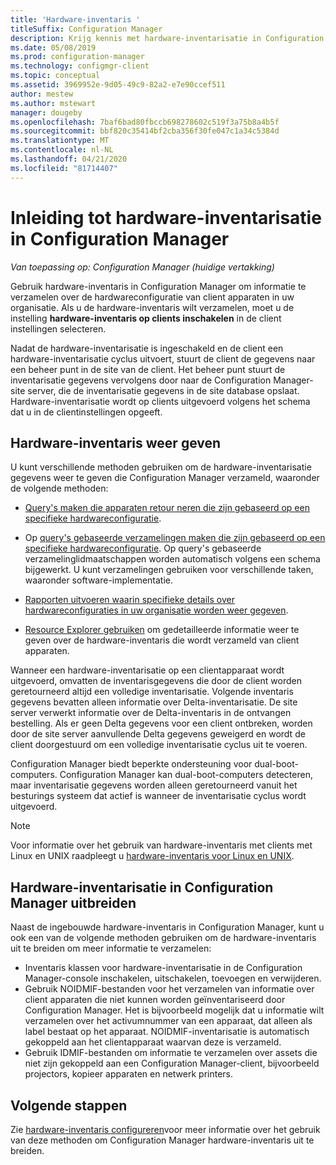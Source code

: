 ```yaml
---
title: 'Hardware-inventaris '
titleSuffix: Configuration Manager
description: Krijg kennis met hardware-inventarisatie in Configuration Manager.
ms.date: 05/08/2019
ms.prod: configuration-manager
ms.technology: configmgr-client
ms.topic: conceptual
ms.assetid: 3969952e-9d05-49c9-82a2-e7e90ccef511
author: mestew
ms.author: mstewart
manager: dougeby
ms.openlocfilehash: 7baf6bad80fbccb698278602c519f3a75b8a4b5f
ms.sourcegitcommit: bbf820c35414bf2cba356f30fe047c1a34c5384d
ms.translationtype: MT
ms.contentlocale: nl-NL
ms.lasthandoff: 04/21/2020
ms.locfileid: "81714407"
---
```

# <a name="introduction-to-hardware-inventory-in-configuration-manager"></a>Inleiding tot hardware-inventarisatie in Configuration Manager

*Van toepassing op: Configuration Manager (huidige vertakking)*

Gebruik hardware-inventaris in Configuration Manager om informatie te verzamelen over de hardwareconfiguratie van client apparaten in uw organisatie. Als u de hardware-inventaris wilt verzamelen, moet u de instelling **hardware-inventaris op clients inschakelen** in de client instellingen selecteren.  

 Nadat de hardware-inventarisatie is ingeschakeld en de client een hardware-inventarisatie cyclus uitvoert, stuurt de client de gegevens naar een beheer punt in de site van de client. Het beheer punt stuurt de inventarisatie gegevens vervolgens door naar de Configuration Manager-site server, die de inventarisatie gegevens in de site database opslaat. Hardware-inventarisatie wordt op clients uitgevoerd volgens het schema dat u in de clientinstellingen opgeeft.  
## <a name="view-hardware-inventory"></a>Hardware-inventaris weer geven 

 U kunt verschillende methoden gebruiken om de hardware-inventarisatie gegevens weer te geven die Configuration Manager verzameld, waaronder de volgende methoden:  

- [Query's maken die apparaten retour neren die zijn gebaseerd op een specifieke hardwareconfiguratie](../../../../core/servers/manage/introduction-to-queries.md).  

- Op [query's gebaseerde verzamelingen maken die zijn gebaseerd op een specifieke hardwareconfiguratie](../../../../core/clients/manage/collections/introduction-to-collections.md). Op query's gebaseerde verzamelinglidmaatschappen worden automatisch volgens een schema bijgewerkt. U kunt verzamelingen gebruiken voor verschillende taken, waaronder software-implementatie.

- [Rapporten uitvoeren waarin specifieke details over hardwareconfiguraties in uw organisatie worden weer gegeven](../../../servers/manage/introduction-to-reporting.md).

- [Resource Explorer gebruiken](../../../../core/clients/manage/inventory/use-resource-explorer-to-view-hardware-inventory.md) om gedetailleerde informatie weer te geven over de hardware-inventaris die wordt verzameld van client apparaten.

Wanneer een hardware-inventarisatie op een clientapparaat wordt uitgevoerd, omvatten de inventarisgegevens die door de client worden geretourneerd altijd een volledige inventarisatie. Volgende inventaris gegevens bevatten alleen informatie over Delta-inventarisatie. De site server verwerkt informatie over de Delta-inventaris in de ontvangen bestelling. Als er geen Delta gegevens voor een client ontbreken, worden door de site server aanvullende Delta gegevens geweigerd en wordt de client doorgestuurd om een volledige inventarisatie cyclus uit te voeren.  

 Configuration Manager biedt beperkte ondersteuning voor dual-boot-computers. Configuration Manager kan dual-boot-computers detecteren, maar inventarisatie gegevens worden alleen geretourneerd vanuit het besturings systeem dat actief is wanneer de inventarisatie cyclus wordt uitgevoerd.  

> [!NOTE]  
>  Voor informatie over het gebruik van hardware-inventaris met clients met Linux en UNIX raadpleegt u [hardware-inventaris voor Linux en UNIX](../../../../core/clients/manage/inventory/hardware-inventory-for-linux-and-unix.md).  

## <a name="extending-configuration-manager-hardware-inventory"></a>Hardware-inventarisatie in Configuration Manager uitbreiden  
 Naast de ingebouwde hardware-inventaris in Configuration Manager, kunt u ook een van de volgende methoden gebruiken om de hardware-inventaris uit te breiden om meer informatie te verzamelen:  

- Inventaris klassen voor hardware-inventarisatie in de Configuration Manager-console inschakelen, uitschakelen, toevoegen en verwijderen.  
- Gebruik NOIDMIF-bestanden voor het verzamelen van informatie over client apparaten die niet kunnen worden geïnventariseerd door Configuration Manager. Het is bijvoorbeeld mogelijk dat u informatie wilt verzamelen over het activumnummer van een apparaat, dat alleen als label bestaat op het apparaat. NOIDMIF-inventarisatie is automatisch gekoppeld aan het clientapparaat waarvan deze is verzameld.  
- Gebruik IDMIF-bestanden om informatie te verzamelen over assets die niet zijn gekoppeld aan een Configuration Manager-client, bijvoorbeeld projectors, kopieer apparaten en netwerk printers.


## <a name="next-steps"></a>Volgende stappen
Zie [hardware-inventaris configureren](../../../../core/clients/manage/inventory/configure-hardware-inventory.md)voor meer informatie over het gebruik van deze methoden om Configuration Manager hardware-inventaris uit te breiden.  
